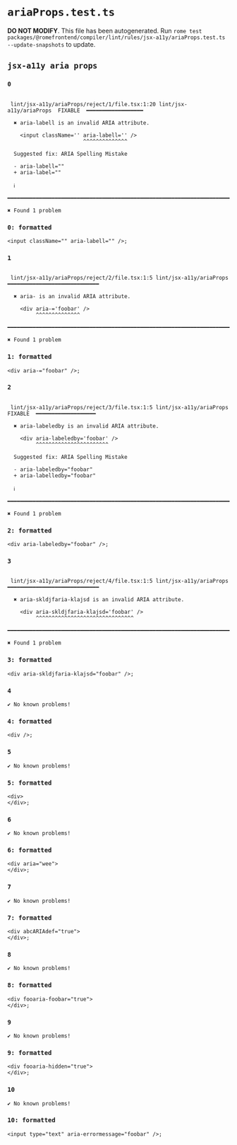 # `ariaProps.test.ts`

**DO NOT MODIFY**. This file has been autogenerated. Run `rome test packages/@romefrontend/compiler/lint/rules/jsx-a11y/ariaProps.test.ts --update-snapshots` to update.

## `jsx-a11y aria props`

### `0`

```

 lint/jsx-a11y/ariaProps/reject/1/file.tsx:1:20 lint/jsx-a11y/ariaProps  FIXABLE  ━━━━━━━━━━━━━━━━━━

  ✖ aria-labell is an invalid ARIA attribute.

    <input className='' aria-labell='' />
                        ^^^^^^^^^^^^^^

  Suggested fix: ARIA Spelling Mistake

  - aria-labell=""
  + aria-label=""

  ℹ

━━━━━━━━━━━━━━━━━━━━━━━━━━━━━━━━━━━━━━━━━━━━━━━━━━━━━━━━━━━━━━━━━━━━━━━━━━━━━━━━━━━━━━━━━━━━━━━━━━━━

✖ Found 1 problem

```

### `0: formatted`

```
<input className="" aria-labell="" />;

```

### `1`

```

 lint/jsx-a11y/ariaProps/reject/2/file.tsx:1:5 lint/jsx-a11y/ariaProps ━━━━━━━━━━━━━━━━━━━━━━━━━━━━━

  ✖ aria- is an invalid ARIA attribute.

    <div aria-='foobar' />
         ^^^^^^^^^^^^^^

━━━━━━━━━━━━━━━━━━━━━━━━━━━━━━━━━━━━━━━━━━━━━━━━━━━━━━━━━━━━━━━━━━━━━━━━━━━━━━━━━━━━━━━━━━━━━━━━━━━━

✖ Found 1 problem

```

### `1: formatted`

```
<div aria-="foobar" />;

```

### `2`

```

 lint/jsx-a11y/ariaProps/reject/3/file.tsx:1:5 lint/jsx-a11y/ariaProps  FIXABLE  ━━━━━━━━━━━━━━━━━━━

  ✖ aria-labeledby is an invalid ARIA attribute.

    <div aria-labeledby='foobar' />
         ^^^^^^^^^^^^^^^^^^^^^^^

  Suggested fix: ARIA Spelling Mistake

  - aria-labeledby="foobar"
  + aria-labelledby="foobar"

  ℹ

━━━━━━━━━━━━━━━━━━━━━━━━━━━━━━━━━━━━━━━━━━━━━━━━━━━━━━━━━━━━━━━━━━━━━━━━━━━━━━━━━━━━━━━━━━━━━━━━━━━━

✖ Found 1 problem

```

### `2: formatted`

```
<div aria-labeledby="foobar" />;

```

### `3`

```

 lint/jsx-a11y/ariaProps/reject/4/file.tsx:1:5 lint/jsx-a11y/ariaProps ━━━━━━━━━━━━━━━━━━━━━━━━━━━━━

  ✖ aria-skldjfaria-klajsd is an invalid ARIA attribute.

    <div aria-skldjfaria-klajsd='foobar' />
         ^^^^^^^^^^^^^^^^^^^^^^^^^^^^^^^

━━━━━━━━━━━━━━━━━━━━━━━━━━━━━━━━━━━━━━━━━━━━━━━━━━━━━━━━━━━━━━━━━━━━━━━━━━━━━━━━━━━━━━━━━━━━━━━━━━━━

✖ Found 1 problem

```

### `3: formatted`

```
<div aria-skldjfaria-klajsd="foobar" />;

```

### `4`

```
✔ No known problems!

```

### `4: formatted`

```
<div />;

```

### `5`

```
✔ No known problems!

```

### `5: formatted`

```
<div>
</div>;

```

### `6`

```
✔ No known problems!

```

### `6: formatted`

```
<div aria="wee">
</div>;

```

### `7`

```
✔ No known problems!

```

### `7: formatted`

```
<div abcARIAdef="true">
</div>;

```

### `8`

```
✔ No known problems!

```

### `8: formatted`

```
<div fooaria-foobar="true">
</div>;

```

### `9`

```
✔ No known problems!

```

### `9: formatted`

```
<div fooaria-hidden="true">
</div>;

```

### `10`

```
✔ No known problems!

```

### `10: formatted`

```
<input type="text" aria-errormessage="foobar" />;

```
